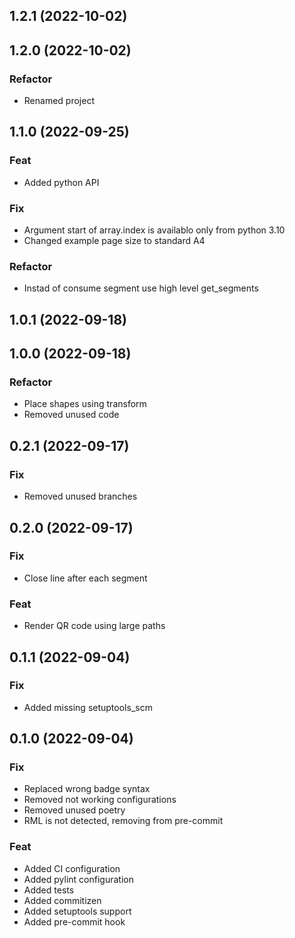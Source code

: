 ## 1.2.1 (2022-10-02)

## 1.2.0 (2022-10-02)

### Refactor

- Renamed project

## 1.1.0 (2022-09-25)

### Feat

- Added python API

### Fix

- Argument start of array.index is availablo only from python 3.10
- Changed example page size to standard A4

### Refactor

- Instad of consume segment use high level get_segments

## 1.0.1 (2022-09-18)

## 1.0.0 (2022-09-18)

### Refactor

- Place shapes using transform
- Removed unused code

## 0.2.1 (2022-09-17)

### Fix

- Removed unused branches

## 0.2.0 (2022-09-17)

### Fix

- Close line after each segment

### Feat

- Render QR code using large paths

## 0.1.1 (2022-09-04)

### Fix

- Added missing setuptools_scm

## 0.1.0 (2022-09-04)

### Fix

- Replaced wrong badge syntax
- Removed not working configurations
- Removed unused poetry
- RML is not detected, removing from pre-commit

### Feat

- Added CI configuration
- Added pylint configuration
- Added tests
- Added commitizen
- Added setuptools support
- Added pre-commit hook
